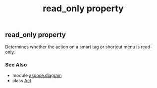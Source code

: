 ﻿---
title: read_only property
second_title: Aspose.Diagram for Python via .NET API References
description: 
type: docs
weight: 160
url: /python-net/aspose.diagram/act/read_only/
is_root: false
---

## read_only property


Determines whether the action on a smart tag or shortcut menu is read-only.

### See Also
* module [aspose.diagram](../../)
* class [Act](/diagram/python-net/aspose.diagram/act)
